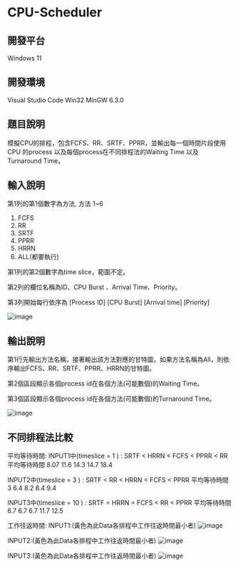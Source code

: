 # CPU-Scheduler

## 開發平台
Windows 11 

## 開發環境
Visual Studio Code
Win32 MinGW 6.3.0

## 題目說明
模擬CPU的排程，包含FCFS、RR、SRTF、PPRR，並輸出每一個時間片段使用CPU 的process 以及每個process在不同排程法的Waiting Time 以及Turnaround Time。

## 輸入說明
第1列的第1個數字為⽅法, ⽅法 1~6
1. FCFS
2. RR
3. SRTF
4. PPRR
5. HRRN
6. ALL(都要執⾏)

第1列的第2個數字為time slice，範圍不定。

第2列的欄位名稱為ID、CPU Burst 、Arrival Time、Priority。

第3列開始每⾏依序為
[Process ID] [CPU Burst] [Arrival time] [Priority]

![image](https://user-images.githubusercontent.com/95240041/194377336-7a99b8e5-a146-47a1-9bfe-6067a0669419.png)


## 輸出說明
第1⾏先輸出⽅法名稱，接著輸出該⽅法對應的⽢特圖，如果⽅法名稱為All，則依序輸出FCFS、RR、SRTF、PPRR、HRRN的⽢特圖。

第2個區段顯⽰各個process id在各個⽅法(可能數個)的Waiting Time。

第3個區段顯⽰各個process id在各個⽅法(可能數個)的Turnaround Time。

![image](https://user-images.githubusercontent.com/95240041/194378161-2556b47a-4218-4516-a134-b5bcad4d627f.png)


## 不同排程法比較
平均等待時間:
  INPUT1中(timeslice = 1 ) : SRTF < HRRN < FCFS < PPRR < RR
           平均等待時間  8.07    11.6   14.3    14.7   18.4

  INPUT2中(timeslice = 3 ) : SRTF < RR < HRRN < FCFS < PPRR
           平均等待時間   3    6.4    8.2     8.4    9.4

  INPUT3中(timeslice = 10 ) : SRTF = HRRN = FCFS < RR < PPRR
           平均等待時間   6.7     6.7     6.7   11.7   12.5
           
工作往返時間:
INPUT1:(黃色為此Data各排程中工作往返時間最小者)
![image](https://user-images.githubusercontent.com/95240041/194378829-edd6d42e-e186-477e-ac51-f3223a75da5c.png)


INPUT2:(黃色為此Data各排程中工作往返時間最小者)
![image](https://user-images.githubusercontent.com/95240041/194378690-0861b507-7b5d-4176-bf1a-52dc114535a8.png)


INPUT3:(黃色為此Data各排程中工作往返時間最小者)
![image](https://user-images.githubusercontent.com/95240041/194378774-3eded733-55bb-4408-8d3c-2cba3cb6b970.png)

